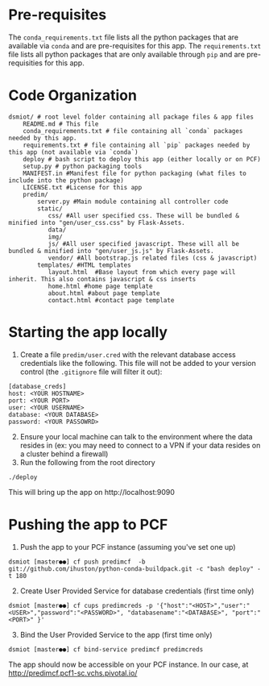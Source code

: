 Pre-requisites
==============
The `conda_requirements.txt` file lists all the python packages that are available via `conda` and are pre-requisites for this app.
The `requirements.txt` file lists all python packages that are only available through `pip` and are pre-requisities for this app.

Code Organization
==================
```
dsmiot/ # root level folder containing all package files & app files
    README.md # This file
    conda_requirements.txt # file containing all `conda` packages needed by this app.
    requirements.txt # file containing all `pip` packages needed by this app (not available via `conda`)
    deploy # bash script to deploy this app (either locally or on PCF)
    setup.py # python packaging tools
    MANIFEST.in #Manifest file for python packaging (what files to include into the python package)
    LICENSE.txt #License for this app    
    predim/
        server.py #Main module containing all controller code
        static/
           css/ #All user specified css. These will be bundled & minified into "gen/user_css.css" by Flask-Assets.    
           data/   
           img/    
           js/ #All user specified javascript. These will all be bundled & minified into "gen/user_js.js" by Flask-Assets.    
           vendor/ #All bootstrap.js related files (css & javascript)
        templates/ #HTML templates
           layout.html  #Base layout from which every page will inherit. This also contains javascript & css inserts
           home.html #home page template
           about.html #about page template
           contact.html #contact page template
```

Starting the app locally
========================

1. Create a file ```predim/user.cred``` with the relevant database access credentials like the following. This file will not be added to your version control (the `.gitignore` file will filter it out):
```
[database_creds]
host: <YOUR HOSTNAME>
port: <YOUR PORT>
user: <YOUR USERNAME>
database: <YOUR DATABASE>
password: <YOUR PASSOWRD>
```
2. Ensure your local machine can talk to the environment where the data resides in (ex: you may need to connect to a VPN if your data resides on a cluster behind a firewall)
3. Run the following from the root directory
```
./deploy
```
This will bring up the app on http://localhost:9090

Pushing the app to PCF
======================

1. Push the app to your PCF instance (assuming you've set one up)
```
dsmiot [master●●] cf push predimcf  -b git://github.com/ihuston/python-conda-buildpack.git -c "bash deploy" -t 180     
```
2. Create User Provided Service for database credentials (first time only)
```
dsmiot [master●●] cf cups predimcreds -p '{"host":"<HOST>","user":"<USER>","password":"<PASSWORD>", "databasename":"<DATABASE>", "port":"<PORT>" }'
```
3. Bind the User Provided Service to the app (first time only)
```
dsmiot [master●●] cf bind-service predimcf predimcreds
```
The app should now be accessible on your PCF instance. In our case, at http://predimcf.pcf1-sc.vchs.pivotal.io/
